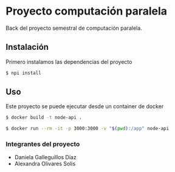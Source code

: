 # Proyecto computación paralela

Back del proyecto semestral de computación paralela.

## Instalación

Primero instalamos las dependencias del proyecto 

```bash
$ npi install
```

## Uso
Este proyecto se puede ejecutar desde un container de docker 
```bash
$ docker build -t node-api .
```

```bash
$ docker run --rm -it -p 3000:3000 -v "$(pwd):/app" node-api
```

### Integrantes del proyecto 
- Daniela Galleguillos Díaz 
- Alexandra Olivares Solis
